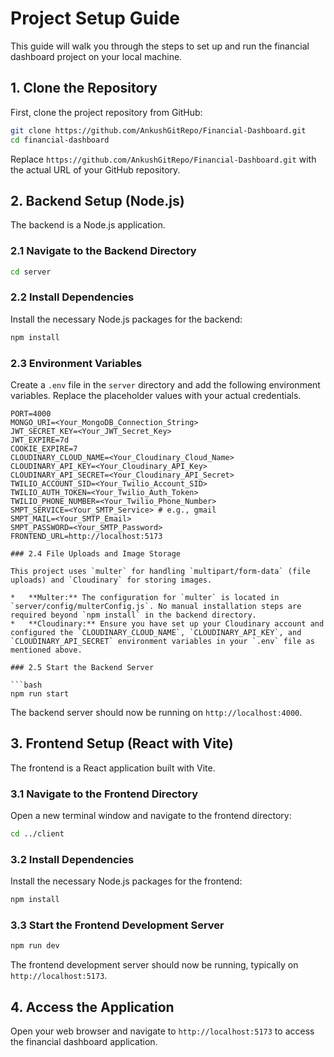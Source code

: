 # Project Setup Guide

This guide will walk you through the steps to set up and run the financial dashboard project on your local machine.

## 1. Clone the Repository

First, clone the project repository from GitHub:

```bash
git clone https://github.com/AnkushGitRepo/Financial-Dashboard.git
cd financial-dashboard
```
Replace `https://github.com/AnkushGitRepo/Financial-Dashboard.git` with the actual URL of your GitHub repository.

## 2. Backend Setup (Node.js)

The backend is a Node.js application.

### 2.1 Navigate to the Backend Directory

```bash
cd server
```

### 2.2 Install Dependencies

Install the necessary Node.js packages for the backend:

```bash
npm install
```

### 2.3 Environment Variables

Create a `.env` file in the `server` directory and add the following environment variables. Replace the placeholder values with your actual credentials.

```
PORT=4000
MONGO_URI=<Your_MongoDB_Connection_String>
JWT_SECRET_KEY=<Your_JWT_Secret_Key>
JWT_EXPIRE=7d
COOKIE_EXPIRE=7
CLOUDINARY_CLOUD_NAME=<Your_Cloudinary_Cloud_Name>
CLOUDINARY_API_KEY=<Your_Cloudinary_API_Key>
CLOUDINARY_API_SECRET=<Your_Cloudinary_API_Secret>
TWILIO_ACCOUNT_SID=<Your_Twilio_Account_SID>
TWILIO_AUTH_TOKEN=<Your_Twilio_Auth_Token>
TWILIO_PHONE_NUMBER=<Your_Twilio_Phone_Number>
SMPT_SERVICE=<Your_SMTP_Service> # e.g., gmail
SMPT_MAIL=<Your_SMTP_Email>
SMPT_PASSWORD=<Your_SMTP_Password>
FRONTEND_URL=http://localhost:5173

### 2.4 File Uploads and Image Storage

This project uses `multer` for handling `multipart/form-data` (file uploads) and `Cloudinary` for storing images.

*   **Multer:** The configuration for `multer` is located in `server/config/multerConfig.js`. No manual installation steps are required beyond `npm install` in the backend directory.
*   **Cloudinary:** Ensure you have set up your Cloudinary account and configured the `CLOUDINARY_CLOUD_NAME`, `CLOUDINARY_API_KEY`, and `CLOUDINARY_API_SECRET` environment variables in your `.env` file as mentioned above.

### 2.5 Start the Backend Server

```bash
npm run start
```
The backend server should now be running on `http://localhost:4000`.

## 3. Frontend Setup (React with Vite)

The frontend is a React application built with Vite.

### 3.1 Navigate to the Frontend Directory

Open a new terminal window and navigate to the frontend directory:

```bash
cd ../client
```

### 3.2 Install Dependencies

Install the necessary Node.js packages for the frontend:

```bash
npm install
```

### 3.3 Start the Frontend Development Server

```bash
npm run dev
```
The frontend development server should now be running, typically on `http://localhost:5173`.

## 4. Access the Application

Open your web browser and navigate to `http://localhost:5173` to access the financial dashboard application.
